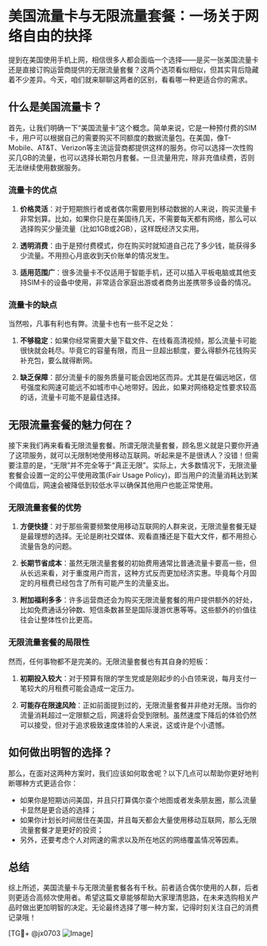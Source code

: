 # 美国流量卡与无限流量套餐：一场关于网络自由的抉择

提到在美国使用手机上网，相信很多人都会面临一个选择——是买一张美国流量卡还是直接订购运营商提供的无限流量套餐？这两个选项看似相似，但其实背后隐藏着不少差异。今天，咱们就来聊聊这两者的区别，看看哪一种更适合你的需求。

## 什么是美国流量卡？

首先，让我们明确一下“美国流量卡”这个概念。简单来说，它是一种预付费的SIM卡，用户可以根据自己的需要购买不同额度的数据流量包。在美国，像T-Mobile、AT&T、Verizon等主流运营商都提供这样的服务。你可以选择一次性购买几GB的流量，也可以选择长期包月套餐。一旦流量用完，除非充值续费，否则无法继续使用数据服务。

### 流量卡的优点

1. **价格灵活**：对于短期旅行者或者偶尔需要用到移动数据的人来说，购买流量卡非常划算。比如，如果你只是在美国待几天，不需要每天都有网络，那么可以选择购买少量流量（比如1GB或2GB），这样既经济又实用。
   
2. **透明消费**：由于是预付费模式，你在购买时就知道自己花了多少钱，能获得多少流量。不用担心月底收到天价账单的情况发生。

3. **适用范围广**：很多流量卡不仅适用于智能手机，还可以插入平板电脑或其他支持SIM卡的设备中使用，非常适合家庭出游或者商务出差携带多设备的情况。

### 流量卡的缺点

当然啦，凡事有利也有弊。流量卡也有一些不足之处：

1. **不够稳定**：如果你经常需要大量下载文件、在线看高清视频，那么流量卡可能很快就会耗尽。毕竟它的容量有限，而且一旦超出额度，要么得额外花钱购买补充包，要么就得断网。

2. **缺乏保障**：部分流量卡的服务质量可能会因地区而异。尤其是在偏远地区，信号强度和网速可能远不如城市中心地带好。因此，如果对网络稳定性要求较高的话，流量卡可能不是最佳选择。

## 无限流量套餐的魅力何在？

接下来我们再来看看无限流量套餐。所谓无限流量套餐，顾名思义就是只要你开通了这项服务，就可以无限制地使用移动互联网。听起来是不是很诱人？没错！但需要注意的是，“无限”并不完全等于“真正无限”。实际上，大多数情况下，无限流量套餐会设置一定的公平使用政策(Fair Usage Policy)，即当用户的流量消耗达到某个阈值后，网速会被降低到较低水平以确保其他用户也能正常使用。

### 无限流量套餐的优势

1. **方便快捷**：对于那些需要频繁使用移动互联网的人群来说，无限流量套餐无疑是最理想的选择。无论是刷社交媒体、观看直播还是下载大文件，都不用担心流量告急的问题。

2. **长期节省成本**：虽然无限流量套餐的初始费用通常比普通流量卡要高一些，但从长远来看，对于重度用户而言，这种方式反而更加经济实惠。毕竟每个月固定的月租费已经包含了所有可能产生的流量支出。

3. **附加福利多多**：许多运营商还会为购买无限流量套餐的用户提供额外的好处，比如免费通话分钟数、短信条数甚至是国际漫游优惠等等。这些额外的价值往往会让整体性价比更高。

### 无限流量套餐的局限性

然而，任何事物都不是完美的。无限流量套餐也有其自身的短板：

1. **初期投入较大**：对于预算有限的学生党或是刚起步的小白领来说，每月支付一笔较大的月租费可能会造成一定压力。

2. **可能存在限速风险**：正如前面提到过的，无限流量套餐并非绝对无限。当你的流量消耗超过一定限额之后，网速将会受到限制。虽然速度下降后的体验仍然可以接受，但对于追求极致速度体验的人来说，这或许是个小遗憾。

## 如何做出明智的选择？

那么，在面对这两种方案时，我们应该如何取舍呢？以下几点可以帮助你更好地判断哪种方式更适合你：

- 如果你是短期访问美国，并且只打算偶尔查个地图或者发条朋友圈，那么流量卡显然是更合适的选择；
- 如果你计划长时间居住在美国，并且每天都会大量使用移动互联网，那么无限流量套餐才是更好的投资；
- 另外，还要考虑个人对网速的需求以及所在地区的网络覆盖情况等因素。

## 总结

综上所述，美国流量卡与无限流量套餐各有千秋。前者适合偶尔使用的人群，后者则更适合高频次使用者。希望这篇文章能够帮助大家理清思路，在未来选购相关产品时做出更加明智的决定。无论最终选择了哪一种方案，记得时刻关注自己的消费记录哦！

[TG💪+ @jx0703 ![Image](https://github.com/user-attachments/assets/dbca1d08-cadb-493c-b0ec-ad6f7a83f270)]